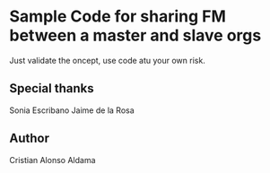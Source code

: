 # Sample Code for sharing FM between a master and slave orgs

Just validate the oncept, use code atu your own risk.

## Special thanks
Sonia Escribano
Jaime de la Rosa

## Author
Cristian Alonso Aldama
